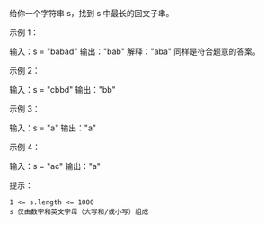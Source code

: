 给你一个字符串 s，找到 s 中最长的回文子串。

 

示例 1：

输入：s = "babad"
输出："bab"
解释："aba" 同样是符合题意的答案。

示例 2：

输入：s = "cbbd"
输出："bb"

示例 3：

输入：s = "a"
输出："a"

示例 4：

输入：s = "ac"
输出："a"

 

提示：

    1 <= s.length <= 1000
    s 仅由数字和英文字母（大写和/或小写）组成



